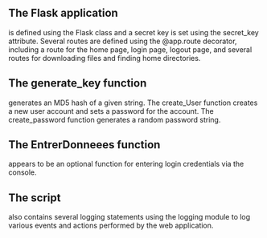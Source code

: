 ## The Flask application 
is defined using the Flask class and a secret key is set using the secret_key attribute. Several routes are defined using the @app.route decorator, including a route for the home page, login page, logout page, and several routes for downloading files and finding home directories.

## The generate_key function 
generates an MD5 hash of a given string. The create_User function creates a new user account and sets a password for the account. The create_password function generates a random password string.

## The EntrerDonneees function 
appears to be an optional function for entering login credentials via the console.

## The script 
also contains several logging statements using the logging module to log various events and actions performed by the web application.